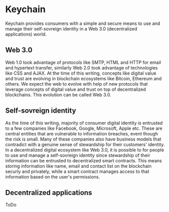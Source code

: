 # Keychain

Keychain provides consumers with a simple and secure means to use and manage their self-sovreign identity in a Web 3.0 (decentralized applications) world.

## Web 3.0

Web 1.0 took advantage of protocols like SMTP, HTML and HTTP for email and hypertext transfer, similarly Web 2.0 took advantage of technologies like CSS and AJAX. At the time of this writing, concepts like digital value and trust are evolving in blockchain ecosystems like Bitcoin, Ethereum and others. We expect the web to evolve with help of new protocols that leverage concepts of digital value and trust on top of decentralized blockchains. This evolution can be called Web 3.0.

## Self-sovreign identity

As the time of this writing, majority of consumer digital identity is entrusted to a few companies like Facebook, Google, Microsoft, Apple etc. These are central entities that are vulnerable to information breaches, event though the risk is small. Many of these companies also have business models that contradict with a genuine sense of stewardship for their customers' identity. In a decentralized digital ecosystem like Web 3.0, it is possible to for people to use and manage a self-sovreign identity since stewardship of their information can be entrusted to decentralized smart contracts. This means storing information like name, email and contact list on the blockchain securly and privately, while a smart contract manages access to that information based on the user's permissions. 

## Decentralized applications
ToDo
